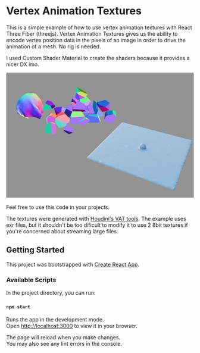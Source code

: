 # Vertex Animation Textures

This is a simple example of how to use vertex animation textures with React Three Fiber (threejs). Vertex Animation Textures gives us the ability to encode vertex position data in the pixels of an image in order to drive the animation of a mesh. No rig is needed.

I used Custom Shader Material to create the shaders because it provides a nicer DX imo.

![Vertex Animation Textures](./VAT-header.jpg)

Feel free to use this code in your projects.

The textures were generated with [Houdini's VAT tools](https://www.artstation.com/artwork/zOyke6). The example uses exr files, but it shouldn't be too dificult to modify it to use 2 8bit textures if you're concerned about streaming large files.

## Getting Started

This project was bootstrapped with [Create React App](https://github.com/facebook/create-react-app).

### Available Scripts

In the project directory, you can run:

#### `npm start`

Runs the app in the development mode.\
Open [http://localhost:3000](http://localhost:3000) to view it in your browser.

The page will reload when you make changes.\
You may also see any lint errors in the console.
